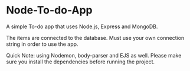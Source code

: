 # Node-To-do-App
A simple To-do app that uses Node.js, Express and MongoDB. 

The items are connected to the database. Must use your own connection string in order to use the app.

Quick Note: using Nodemon, body-parser and EJS as well. Please make sure you install the dependencies before running the project.
